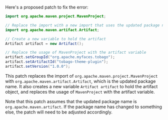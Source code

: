 Here's a proposed patch to fix the error:
```java
import org.apache.maven.project.MavenProject;

// Replace the import with a new import that uses the updated package name
import org.apache.maven.artifact.Artifact;

// Create a new variable to hold the artifact
Artifact artifact = new Artifact();

// Replace the usage of MavenProject with the artifact variable
artifact.setGroupId("org.apache.myfaces.tobago");
artifact.setArtifactId("tobago-theme-plugin");
artifact.setVersion("1.0.0");
```
This patch replaces the import of `org.apache.maven.project.MavenProject` with `org.apache.maven.artifact.Artifact`, which is the updated package name. It also creates a new variable `Artifact artifact` to hold the artifact object, and replaces the usage of `MavenProject` with the artifact variable.

Note that this patch assumes that the updated package name is `org.apache.maven.artifact`. If the package name has changed to something else, the patch will need to be adjusted accordingly.